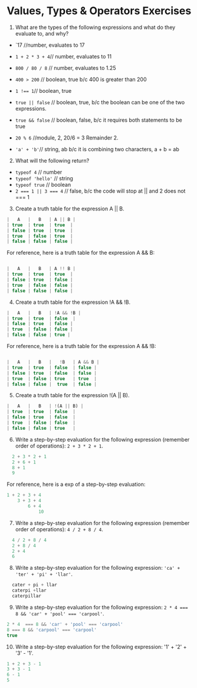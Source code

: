 # Values, Types & Operators Exercises

1. What are the types of the following expressions and what do they evaluate to, and why?
* `17       //number, evaluates to 17

* `1 + 2 * 3 + 4`// number, evaluates to 11
* `800 / 80 / 8` // number, evaluates to 1.25
* `400 > 200` // boolean, true b/c 400 is greater than 200
* `1 !== 1`// boolean, true
* `true || false` // boolean, true, b/c the boolean can be one of the two expressions.
* `true && false` // boolean, false, b/c it requires both statements to be true
* `20 % 6` //module, 2, 20/6 = 3 Remainder 2.
* `'a' + 'b'`// string, ab b/c it is combining two characters, a + b = ab

2. What will the following return?
* `typeof 4` // number
*  `typeof 'hello'` // string
*  `typeof true` // boolean
* `2 === 1 || 3 === 4` // false, b/c the code will stop at || and 2 does not === 1

3. Create a truth table for the expression A || B.
```js
|   A   |   B   | A || B |
| true  | true  | true  |
| false | true  | true  |
| true  | false | true  |
| false | false | false |
```
For reference, here is a truth table for the expression A && B:

``` js

|   A   |   B   | A !! B |
| true  | true  | true  |
| false | true  | false |
| true  | false | false |
| false | false | false |


```
4. Create a truth table for the expression !A && !B.
``` js
|   A   |   B   | !A && !B |
| true  | true  | false  |
| false | true  | false |
| true  | false | false |
| false | false | true |
```
For reference, here is a truth table for the expression A && !B:

``` js

|   A   |   B   |   !B   | A && B |
| true  | true  | false  | false |
| false | true  | false  | false |
| true  | false | true   | true  |
| false | false |  true  | false |

```
5. Create a truth table for the expression !(A || B).
```js
|   A   |   B   | !(A || B) |
| true  | true  | false  | 
| false | true  | false  |
| true  | false | false  |
| false | false | true   |
```
6. Write a step-by-step evaluation for the following expression (remember order of operations): `2 + 3 * 2 + 1`.
``` js
  2 + 3 * 2 + 1
  2 + 6 + 1
  8 + 1
  9
```
  For reference, here is a exp of a step-by-step evaluation:

  ```js
  1 + 2 + 3 + 4  
      3 + 3 + 4
          6 + 4
              10
  ```


 7. Write a step-by-step evaluation for the following expression (remember order of operations): `4 / 2 + 8 / 4`.
``` js
  4 / 2 + 8 / 4
  2 + 8 / 4
  2 + 4
  6
```

 8. Write a step-by-step evaluation for the following expression: `'ca' + 'ter' + 'pi' + 'llar'`.
``` js
  cater + pi + llar
  caterpi +llar
  caterpillar
 ```
 9. Write a step-by-step evaluation for the following expression: `2 * 4 === 8 && 'car' + 'pool' === 'carpool'`.
 ``` js
 2 * 4  === 8 && 'car' + 'pool' === 'carpool'
 8 === 8 && 'carpool' === 'carpool'
 true
```
10. Write a step-by-step evaluation for the following expression: '1' + '2' + '3' - '1'.
```js
1 + 2 + 3 - 1
3 + 3 - 1
6 - 1 
5
```

